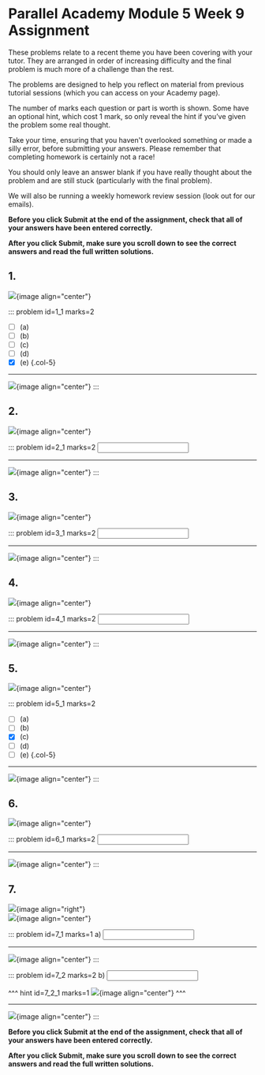 # Parallel Academy Module 5 Week 9 Assignment

These problems relate to a recent theme you have been covering with your tutor. They are arranged in order of increasing difficulty and the final problem is much more of a challenge than the rest.  

The problems are designed to help you reflect on material from previous tutorial sessions (which you can access on your Academy page).  

The number of marks each question or part is worth is shown. Some have an optional hint, which cost 1 mark, so only reveal the hint if you’ve given the problem some real thought.   

Take your time, ensuring that you haven't overlooked something or made a silly error, before submitting your answers. Please remember that completing homework is certainly not a race!  

You should only leave an answer blank if you have really thought about the problem and are still stuck (particularly with the final problem).  

We will also be running a weekly homework review session (look out for our emails).  

**Before you click Submit at the end of the assignment, check that all of your answers have been entered correctly.** 
  
**After you click Submit, make sure you scroll down to see the correct answers and read the full written solutions.**  

## 1.	
![](/resources/academy-5-week-10/q1.png){image align="center"}  

::: problem id=1_1 marks=2

* [ ] (a)
* [ ] (b)
* [ ] (c)
* [ ] (d)
* [x] (e)
{.col-5}

---

![](/resources/academy-5-week-10/s1.png){image align="center"}
:::  


## 2.
![](/resources/academy-5-week-10/q2.png){image align="center"}  

::: problem id=2_1 marks=2
<input type="number" solution="0"/>  

---

![](/resources/academy-5-week-10/s2.png){image align="center"}
:::  


## 3.
![](/resources/academy-5-week-10/q3.png){image align="center"}  

::: problem id=3_1 marks=2
<input type="number" solution="2"/>  

---

![](/resources/academy-5-week-10/s3.png){image align="center"}
:::  


## 4.
![](/resources/academy-5-week-10/q4.png){image align="center"}  

::: problem id=4_1 marks=2
<input type="number" solution="1"/>  

---

![](/resources/academy-5-week-10/s4.png){image align="center"}
::: 


## 5.
![](/resources/academy-5-week-10/q5.png){image align="center"}  

::: problem id=5_1 marks=2

* [ ] (a)
* [ ] (b)
* [x] (c)
* [ ] (d)
* [ ] (e)
{.col-5}

---

![](/resources/academy-5-week-10/s5.png){image align="center"}
:::  


## 6.
![](/resources/academy-5-week-10/q6.png){image align="center"}  

::: problem id=6_1 marks=2
<input type="number" solution="450"/>  

---

![](/resources/academy-5-week-10/s6.png){image align="center"}
::: 


## 7.
![](/resources/academy-4-week-2/4-skull.png){image align="right"}  
![](/resources/academy-5-week-10/q7.png){image align="center"}  

::: problem id=7_1 marks=1
a) <input type="number" solution="4"/>  

---

![](/resources/academy-5-week-10/s7a.png){image align="center"}
:::  

::: problem id=7_2 marks=2
b) <input type="number" solution="18"/>  

^^^ hint id=7_2_1 marks=1
![](/resources/academy-5-week-10/h7b.png){image align="center"} 
^^^ 

---

![](/resources/academy-5-week-10/s7b.png){image align="center"} 
:::  

**Before you click Submit at the end of the assignment, check that all of your answers have been entered correctly.** 
  
**After you click Submit, make sure you scroll down to see the correct answers and read the full written solutions.**  
